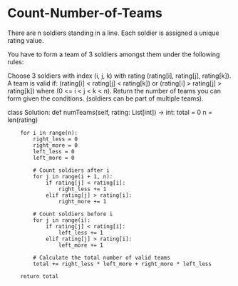 # Count-Number-of-Teams

There are n soldiers standing in a line. Each soldier is assigned a unique rating value.

You have to form a team of 3 soldiers amongst them under the following rules:

Choose 3 soldiers with index (i, j, k) with rating (rating[i], rating[j], rating[k]).
A team is valid if: (rating[i] < rating[j] < rating[k]) or (rating[i] > rating[j] > rating[k]) where (0 <= i < j < k < n).
Return the number of teams you can form given the conditions. (soldiers can be part of multiple teams).

class Solution:
    def numTeams(self, rating: List[int]) -> int:
        total = 0
        n = len(rating)
        
        for i in range(n):
            right_less = 0
            right_more = 0
            left_less = 0
            left_more = 0

            # Count soldiers after i
            for j in range(i + 1, n):
                if rating[j] < rating[i]:
                    right_less += 1
                elif rating[j] > rating[i]:
                    right_more += 1
            
            # Count soldiers before i
            for j in range(i):
                if rating[j] < rating[i]:
                    left_less += 1
                elif rating[j] > rating[i]:
                    left_more += 1

            # Calculate the total number of valid teams
            total += right_less * left_more + right_more * left_less

        return total
